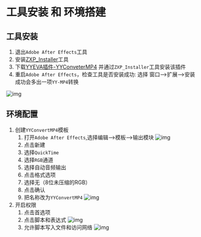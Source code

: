 # 工具安装 和 环境搭建

## 工具安装
1. 退出`Adobe After Effects`工具
2. 安装[ZXP_Installer](https://aescripts.com/learn/zxp-installer/)工具
3. 下载[YYEVA插件-YYConveterMP4](./AEP/build/2.1.1/) 并通过`ZXP_Installer`工具安装该插件
4. 重启`Adobe After Effects`，检查工具是否安装成功: 选择 窗口-->扩展-->安装成功会多出一项`YY-MP4`转换

![img](./img/ae_installer_step1.png) 

## 环境配置
1. 创建`YYConvertMP4`模板
    1. 打开`Adobe After Effects`,选择编辑-->模板-->输出模块   ![img](./img/ae_config_step1.png) 
    2. 点击新建
    3. 选择`QuickTime`
    4. 选择`RGB`通道
    5. 选择自动音频输出
    6. 点击格式选项
    7. 选择无（8位未压缩的RGB）
    8. 点击确认
    9. 把名称改为`YYConvertMP4`  ![img](./img/ae_config_step2.png) 
2. 开启权限
    1. 点击首选项
    2. 点击脚本和表达式       ![img](./img/ae_config_step3.png) 
    3. 允许脚本写入文件和访问网络    ![img](./img/ae_config_step4.png) 
